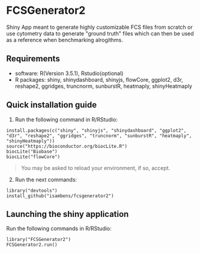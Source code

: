 # FCSGenerator2
Shiny App meant to generate highly customizable FCS files from scratch or use cytometry data to generate "ground truth" files 
which can then be used as a reference when benchmarking alrogithms.
 
	
## Requirements
  * software: R(Version 3.5.1), Rstudio(optional)
  * R packages: shiny, shinydashboard, shinyjs, flowCore, ggplot2, d3r, reshape2, ggridges, truncnorm, sunburstR, heatmaply, shinyHeatmaply
  
## Quick installation guide

  1. Run the following command in R/RStudio:
```
install.packages(c("shiny", "shinyjs", "shinydashboard", "ggplot2", "d3r", "reshape2", "ggridges", "truncnorm", "sunburstR", "heatmaply", "shinyHeatmaply"))
source("https://bioconductor.org/biocLite.R")
biocLite("Biobase")
biocLite("flowCore")
```
  >You may be asked to reload your environment, if so, accept.
  
  2. Run the next commands:
```
library("devtools")
install_github("isambens/fcsgenerator2")
```

  
## Launching the shiny application

  Run the following commands in R/RStudio:
```
library("FCSGenerator2")
FCSGenerator2.run()
```